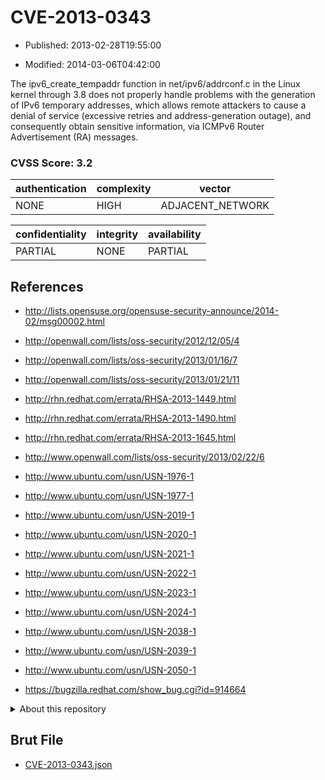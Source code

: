 # CVE-2013-0343

- Published: 2013-02-28T19:55:00

- Modified: 2014-03-06T04:42:00

The ipv6_create_tempaddr function in net/ipv6/addrconf.c in the Linux kernel through 3.8 does not properly handle problems with the generation of IPv6 temporary addresses, which allows remote attackers to cause a denial of service (excessive retries and address-generation outage), and consequently obtain sensitive information, via ICMPv6 Router Advertisement (RA) messages.

### CVSS Score: **3.2**

| authentication | complexity | vector |
| --- | --- | --- |
| NONE | HIGH | ADJACENT_NETWORK |

| confidentiality | integrity | availability |
| --- | --- | --- |
| PARTIAL | NONE | PARTIAL |

## References

* http://lists.opensuse.org/opensuse-security-announce/2014-02/msg00002.html

* http://openwall.com/lists/oss-security/2012/12/05/4

* http://openwall.com/lists/oss-security/2013/01/16/7

* http://openwall.com/lists/oss-security/2013/01/21/11

* http://rhn.redhat.com/errata/RHSA-2013-1449.html

* http://rhn.redhat.com/errata/RHSA-2013-1490.html

* http://rhn.redhat.com/errata/RHSA-2013-1645.html

* http://www.openwall.com/lists/oss-security/2013/02/22/6

* http://www.ubuntu.com/usn/USN-1976-1

* http://www.ubuntu.com/usn/USN-1977-1

* http://www.ubuntu.com/usn/USN-2019-1

* http://www.ubuntu.com/usn/USN-2020-1

* http://www.ubuntu.com/usn/USN-2021-1

* http://www.ubuntu.com/usn/USN-2022-1

* http://www.ubuntu.com/usn/USN-2023-1

* http://www.ubuntu.com/usn/USN-2024-1

* http://www.ubuntu.com/usn/USN-2038-1

* http://www.ubuntu.com/usn/USN-2039-1

* http://www.ubuntu.com/usn/USN-2050-1

* https://bugzilla.redhat.com/show_bug.cgi?id=914664

<details>
<summary>About this repository</summary> 

  This repository is part of the project [Live Hack CVE](https://github.com/Live-Hack-CVE). Main website can be found [www.live-hack.org](https://www.live-hack.org) 
  
  Made by [Sn0wAlice](https://github.com/Sn0wAlice) for the people that care about security and need to have a feed of the latest CVEs. Hope you enjoy it, don't forget to star the repo and follow me on [Twitter](https://twitter.com/Sn0wAlice) and [Github](https://github.com/Sn0wAlice). And that is my [personnal website](https://www.alice-snow.me/)

  - [Home Page](https://github.com/Live-Hack-CVE)
  - [Framework](https://github.com/Live-Hack-CVE/cve-framework)
  - [CVE database](https://github.com/Live-Hack-CVE/full_database)
  - [Changelog](https://github.com/Live-Hack-CVE/Changelog)
</details>

## Brut File

* [CVE-2013-0343.json](https://raw.githubusercontent.com/Live-Hack-CVE/full_database/main/cves/2013/CVE-2013-0343.json)

